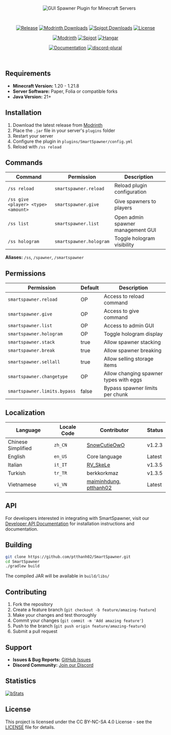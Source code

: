 <div align="center">

<br>

&nbsp;&nbsp;&nbsp;&nbsp;&nbsp;&nbsp;<img src="https://github.com/user-attachments/assets/05e5f050-b661-40ed-a400-bcb7eea07430" alt="GUI Spawner Plugin for Minecraft Servers" />

<br>

[![Release](https://img.shields.io/github/v/release/ptthanh02/Smart-Spawner-Plugin?logo=github&logoColor=white&label=release&labelColor=%230D597F&color=%23116BBF)](https://github.com/ptthanh02/Smart-Spawner-Plugin/releases/latest)
[![Modrinth Downloads](https://img.shields.io/modrinth/dt/smart-spawner-plugin?logo=modrinth&logoColor=white&label=downloads&labelColor=%23139549&color=%2318c25f)](https://modrinth.com/plugin/smart-spawner-plugin)
[![Spigot Downloads](https://img.shields.io/spiget/downloads/120743?logo=spigotmc&logoColor=white&label=spigot%20downloads&labelColor=%23ED8106&color=%23FF994C)](https://www.spigotmc.org/resources/smart-spawner-gui-spawner-plugin%E2%9C%A8-1-21-1-21-3-%EF%B8%8F.120743/)
[![License](https://img.shields.io/badge/license-CC%20BY--NC--SA%204.0-brightgreen.svg)](LICENSE)

[![Modrinth](https://cdn.jsdelivr.net/npm/@intergrav/devins-badges@3/assets/compact/available/modrinth_vector.svg)](https://modrinth.com/plugin/smart-spawner-plugin)
[![Spigot](https://cdn.jsdelivr.net/npm/@intergrav/devins-badges@3/assets/compact/available/spigot_vector.svg)](https://www.spigotmc.org/resources/120743/)
[![Hangar](https://cdn.jsdelivr.net/npm/@intergrav/devins-badges@3/assets/compact/available/hangar_vector.svg)](https://hangar.papermc.io/Nighter/SmartSpawner)

[![Documentation](https://cdn.jsdelivr.net/npm/@intergrav/devins-badges@3/assets/compact/documentation/ghpages_vector.svg)](https://github.com/ptthanh02/SmartSpawner/wiki)
[![discord-plural](https://cdn.jsdelivr.net/npm/@intergrav/devins-badges@3/assets/compact/social/discord-plural_46h.png)](http://discord.com/invite/FJN7hJKPyb)

</div>

<br>

## Requirements

- **Minecraft Version:** 1.20 - 1.21.8
- **Server Software:** Paper, Folia or compatible forks
- **Java Version:** 21+

## Installation

1. Download the latest release from [Modrinth](https://modrinth.com/plugin/smart-spawner-plugin)
2. Place the `.jar` file in your server's `plugins` folder
3. Restart your server
4. Configure the plugin in `plugins/SmartSpawner/config.yml`
5. Reload with `/ss reload`

## Commands

| Command | Permission | Description |
|---------|------------|-------------|
| `/ss reload` | `smartspawner.reload` | Reload plugin configuration |
| `/ss give <player> <type> <amount>` | `smartspawner.give` | Give spawners to players |
| `/ss list` | `smartspawner.list` | Open admin spawner management GUI |
| `/ss hologram` | `smartspawner.hologram` | Toggle hologram visibility |

**Aliases:** `/ss`, `/spawner`, `/smartspawner`

## Permissions

| Permission | Default | Description |
|------------|---------|-------------|
| `smartspawner.reload` | OP      | Access to reload command |
| `smartspawner.give` | OP      | Access to give command |
| `smartspawner.list` | OP      | Access to admin GUI |
| `smartspawner.hologram` | OP      | Toggle hologram display |
| `smartspawner.stack` | true    | Allow spawner stacking |
| `smartspawner.break` | true    | Allow spawner breaking |
| `smartspawner.sellall` | true    | Allow selling storage items |
| `smartspawner.changetype` | OP      | Allow changing spawner types with eggs |
| `smartspawner.limits.bypass` | false   | Bypass spawner limits per chunk |

## Localization

| Language | Locale Code | Contributor | Status |
|----------|-------------|-------------|--------|
| Chinese Simplified | `zh_CN` | [SnowCutieOwO](https://github.com/SnowCutieOwO) | v1.2.3 |
| English | `en_US` | Core language | Latest |
| Italian | `it_IT` | [RV_SkeLe](https://github.com/RVSkeLe) | v1.3.5 |
| Turkish | `tr_TR` | berkkorkmaz | v1.3.5 |
| Vietnamese | `vi_VN` | [maiminhdung](https://github.com/maiminhdung), [ptthanh02](https://github.com/ptthanh02) | Latest |

## API

For developers interested in integrating with SmartSpawner, visit our [Developer API Documentation](https://github.com/ptthanh02/SmartSpawner/wiki/Developer-API-Documentation) for installation instructions and documentation.

## Building

```bash
git clone https://github.com/ptthanh02/SmartSpawner.git
cd SmartSpawner
./gradlew build
```

The compiled JAR will be available in `build/libs/`

## Contributing

1. Fork the repository
2. Create a feature branch (`git checkout -b feature/amazing-feature`)
3. Make your changes and test thoroughly
4. Commit your changes (`git commit -m 'Add amazing feature'`)
5. Push to the branch (`git push origin feature/amazing-feature`)
6. Submit a pull request

## Support

- **Issues & Bug Reports:** [GitHub Issues](https://github.com/ptthanh02/SmartSprawner/issues)
- **Discord Community:** [Join our Discord](https://discord.gg/zrnyG4CuuT)

## Statistics

[![bStats](https://bstats.org/signatures/bukkit/SmartSpawner.svg)](https://bstats.org/plugin/bukkit/SmartSpawner)

## License

This project is licensed under the CC BY-NC-SA 4.0 License - see the [LICENSE](LICENSE) file for details.
